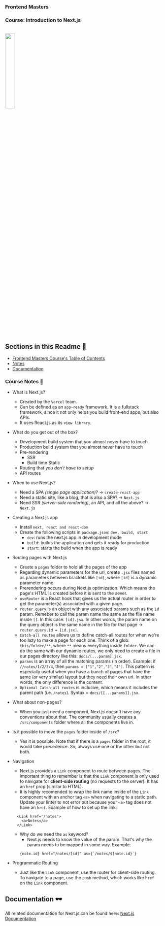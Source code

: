 [coursewebsite]: https://hendrixer.github.io/nextjs-course/
[nextjsdocumentation]: https://nextjs.org/docs

### Frontend Masters

### Course: **Introduction to Next.js**

<br />
<img src='https://static.frontendmasters.com/assets/courses/2020-09-15-next-js/thumb.jpg' id='thumbnail' width='25%' height='25%' />
<br />

## Sections in this Readme 📓

- [Frontend Masters Course's Table of Contents][coursewebsite]
- [Notes](#notes)
- [Documentation](#documentation)

### Course Notes 🧾

- What is Next.js?

  - Created by the `Vercel` team.
  - Can be defined as an `app-ready` framework. It is a fullstack framework, since it not only helps you build front-end apps, but also APIs.
  - It uses React.js as its `view library`.

- What do you get out of the box?

  - Development build system that you almost never have to touch
  - Production build system that you almost never have to touch
  - Pre-rendering
    - SSR
    - Build time
      Static
  - Routing that _you don't have to setup_
  - API routes

- When to use Next.js?

  - Need a SPA _(single page application)_? -> `create-react-app`
  - Need a static site, like a blog, that is also a SPA? -> `Next.js`
  - Need SSR _(server-side rendering)_, an API, and all the above? -> `Next.js`

- Creating a Next.js app

  - Install `next, react and react-dom`
  - Create the following scripts in `package.json`: `dev, build, start`
    - `dev`: runs the next.js app in development mode
    - `build`: builds the application and gets it ready for production
    - `start`: starts the build when the app is ready

- Routing pages with Next.js

  - Create a `pages` folder to hold all the pages of the app
  - Regarding dynamic parameters for the url, create `.jsx` files named as parameters between brackets like `[id]`, where `[id]` is a dynamic parameter name.
  - Prerendering occurs during Next.js optimization. Which means the page's HTML is created before it is sent to the sever.
  - `useRouter` is a React hook that gives us the actual router in order to get the parameter(s) associated with a given page.
  - `router.query` is an object with any associated params such as the `id` param. Remeber to call the param name the same as the file name inside `[]`. In this case: `[id].jsx`. In other words, the param name on the query object is the same name in the file for that page -> `router.query.id = [id.jsx]`.
  - `Catch-all routes` allows us to define catch-all routes for when we're too lazy to make a page for each one. Think of a glob: `this/folder/**`, where `**` means everything inside `folder`. We can do the same with our dynamic routes, we only need to create a file in our pages directory like this: `docs/[...param].jsx`.
  - `params` is an array of all the matching params (in order). Example: if `//notes/1/2/3/4`, then `params = ["1","2","3","4"]`. This pattern is especially useful when you have a bunch of pages that have the same (or very similar) layout but they need their own url. In other words, the only difference is the content.
  - `Optional Catch-all routes` is inclusive, which means it includes the parent path (i.e. `/notes`). Syntax = `docs/[[...params]].jsx`.

- What about non-pages?

  - When you just need a component, Next.js doesn't have any conventions about that. The community usually creates a `/src/components` folder where all the components live in.

- Is it possible to move the `pages` folder inside of `/src`?

  - Yes it is possible. Note that if there is a `pages` folder in the root, it would take precedence. So, always use one or the other but not both.

- Navigation

  - Next.js provides a `Link` component to route between pages. The important thing to remember is that the `Link` component is only used to navigate for **client-side routing** (no requests to the server). It has an `href` prop (similar to HTML).
  - It is highly recomended to wrap the link name inside of the `Link` component with an anchor tag `<a>` when navigating to a static path. Update your linter to not error out because your `<a>` tag does not have an `href`. Example of how to set up the link:

  ```
    <Link href='/notes'>
      <a>Notes</a>
    </Link>
  ```

  - Why do we need the `as` keyword?
    - Next.js needs to know the value of the param. That's why the param needs to be mapped in some way.
      Example:
    ```
    {note.id} href="/notes/[id]" as={`/notes/${note.id}`}
    ```

- Programmatic Routing
  - Just like the `Link` component, use the router for client-side routing. To navigate to a page, use the `push` method, which works like `href` on the `Link` component.

## Documentation 🕶️

All related documentation for Next.js can be found here: [Next.js Documentation][nextjsdocumentation]
